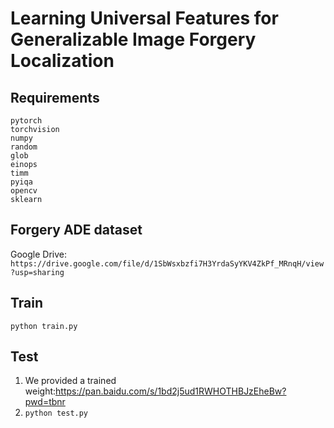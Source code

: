 # Learning Universal Features for Generalizable Image Forgery Localization

## Requirements

```
pytorch
torchvision
numpy
random
glob
einops
timm
pyiqa
opencv
sklearn
```

## Forgery ADE dataset
Google Drive: ```https://drive.google.com/file/d/1SbWsxbzfi7H3YrdaSyYKV4ZkPf_MRnqH/view?usp=sharing```
## Train
```python train.py```
## Test
1. We provided a trained weight:https://pan.baidu.com/s/1bd2j5ud1RWHOTHBJzEheBw?pwd=tbnr
2.  ```python test.py```
